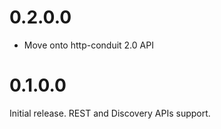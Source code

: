 0.2.0.0
=======

  * Move onto http-conduit 2.0 API

0.1.0.0
=======

Initial release. REST and Discovery APIs support.
